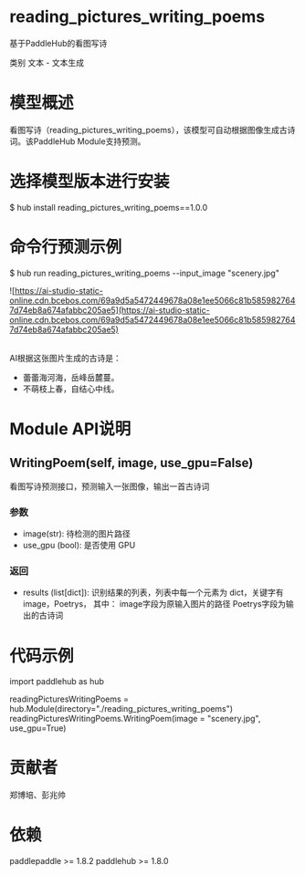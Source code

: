 # reading_pictures_writing_poems
基于PaddleHub的看图写诗

类别 文本 - 文本生成

# 模型概述
看图写诗（reading_pictures_writing_poems），该模型可自动根据图像生成古诗词。该PaddleHub Module支持预测。

# 选择模型版本进行安装
$ hub install reading_pictures_writing_poems==1.0.0

# 命令行预测示例
$ hub run reading_pictures_writing_poems --input_image "scenery.jpg"

![https://ai-studio-static-online.cdn.bcebos.com/69a9d5a5472449678a08e1ee5066c81b5859827647d74eb8a674afabbc205ae5](https://ai-studio-static-online.cdn.bcebos.com/69a9d5a5472449678a08e1ee5066c81b5859827647d74eb8a674afabbc205ae5)

<br>AI根据这张图片生成的古诗是： <br>
- 蕾蕾海河海，岳峰岳麓蔓。
- 不萌枝上春，自结心中线。

# Module API说明
## WritingPoem(self, image, use_gpu=False)
看图写诗预测接口，预测输入一张图像，输出一首古诗词
### 参数
- image(str): 待检测的图片路径
- use_gpu (bool): 是否使用 GPU
### 返回
- results (list[dict]): 识别结果的列表，列表中每一个元素为 dict，关键字有 image，Poetrys， 其中：
image字段为原输入图片的路径
Poetrys字段为输出的古诗词

# 代码示例
import paddlehub as hub

readingPicturesWritingPoems = hub.Module(directory="./reading_pictures_writing_poems")
readingPicturesWritingPoems.WritingPoem(image = "scenery.jpg", use_gpu=True)

# 贡献者
郑博培、彭兆帅

# 依赖
paddlepaddle >= 1.8.2
paddlehub >= 1.8.0
